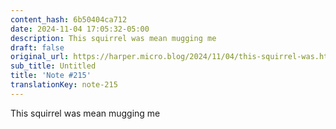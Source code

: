 ```yaml
---
content_hash: 6b50404ca712
date: 2024-11-04 17:05:32-05:00
description: This squirrel was mean mugging me
draft: false
original_url: https://harper.micro.blog/2024/11/04/this-squirrel-was.html
sub_title: Untitled
title: 'Note #215'
translationKey: note-215
---
```


This squirrel was mean mugging me